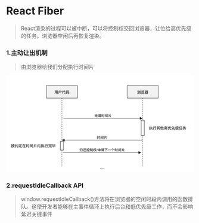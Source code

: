 # React Fiber
> React渲染的过程可以被中断，可以将控制权交回浏览器，让位给高优先级的任务，浏览器空闲后再恢复渲染。

### 1.主动让出机制
> 由浏览器给我们分配执行时间片  

![](img/浏览器时间片.png)

### 2.requestIdleCallback API
> window.requestIdleCallback()方法将在浏览器的空闲时段内调用的函数排队。这使开发者能够在主事件循环上执行后台和低优先级工作，而不会影响延迟关键事件
